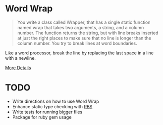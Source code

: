 # Word Wrap

> You write a class called Wrapper, that has a single static function named wrap that takes two arguments, a string, and a column number. The function returns the string, but with line breaks inserted at just the right places to make sure that no line is longer than the column number. You try to break lines at word boundaries.

Like a word processor, break the line by replacing the last space in a line with a newline.

[More Details](https://codingdojo.org/kata/WordWrap/)

# TODO 
- Write directions on how to use Word Wrap 
- Enhance static type checking with [RBS](https://github.com/ruby/rbs)
- Write tests for running bigger files 
- Package for ruby gem usage
